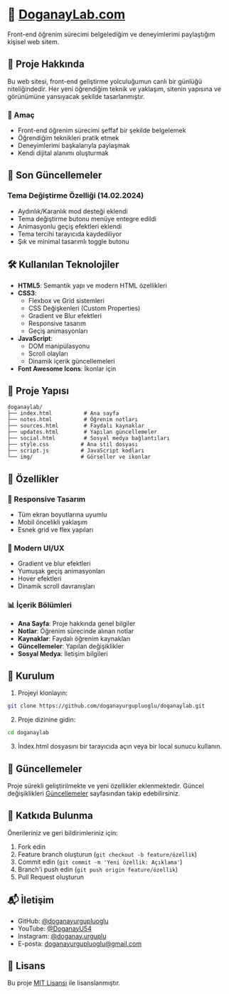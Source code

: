 # 🚀 [DoganayLab.com](https://DoganayLab.com)

Front-end öğrenim sürecimi belgelediğim ve deneyimlerimi paylaştığım kişisel web sitem.

## 📌 Proje Hakkında

Bu web sitesi, front-end geliştirme yolculuğumun canlı bir günlüğü niteliğindedir. Her yeni öğrendiğim teknik ve yaklaşım, sitenin yapısına ve görünümüne yansıyacak şekilde tasarlanmıştır.

### 🎯 Amaç

- Front-end öğrenim sürecimi şeffaf bir şekilde belgelemek
- Öğrendiğim teknikleri pratik etmek
- Deneyimlerimi başkalarıyla paylaşmak
- Kendi dijital alanımı oluşturmak

## 🚀 Son Güncellemeler

### Tema Değiştirme Özelliği (14.02.2024)
- Aydınlık/Karanlık mod desteği eklendi
- Tema değiştirme butonu menüye entegre edildi
- Animasyonlu geçiş efektleri eklendi
- Tema tercihi tarayıcıda kaydediliyor
- Şık ve minimal tasarımlı toggle butonu

## 🛠️ Kullanılan Teknolojiler

- **HTML5**: Semantik yapı ve modern HTML özellikleri
- **CSS3**: 
  - Flexbox ve Grid sistemleri
  - CSS Değişkenleri (Custom Properties)
  - Gradient ve Blur efektleri
  - Responsive tasarım
  - Geçiş animasyonları
- **JavaScript**: 
  - DOM manipülasyonu
  - Scroll olayları
  - Dinamik içerik güncellemeleri
- **Font Awesome Icons**: İkonlar için

## 📂 Proje Yapısı

```
doganaylab/
├── index.html          # Ana sayfa
├── notes.html          # Öğrenim notları
├── sources.html        # Faydalı kaynaklar
├── updates.html        # Yapılan güncellemeler
├── social.html         # Sosyal medya bağlantıları
├── style.css          # Ana stil dosyası
├── script.js          # JavaScript kodları
└── img/               # Görseller ve ikonlar
```

## 🌟 Özellikler

### 📱 Responsive Tasarım
- Tüm ekran boyutlarına uyumlu
- Mobil öncelikli yaklaşım
- Esnek grid ve flex yapıları

### 🎨 Modern UI/UX
- Gradient ve blur efektleri
- Yumuşak geçiş animasyonları
- Hover efektleri
- Dinamik scroll davranışları

### 📊 İçerik Bölümleri
- **Ana Sayfa**: Proje hakkında genel bilgiler
- **Notlar**: Öğrenim sürecinde alınan notlar
- **Kaynaklar**: Faydalı öğrenim kaynakları
- **Güncellemeler**: Yapılan değişiklikler
- **Sosyal Medya**: İletişim bilgileri

## 🚀 Kurulum

1. Projeyi klonlayın:
```bash
git clone https://github.com/doganayurgupluoglu/doganaylab.git
```

2. Proje dizinine gidin:
```bash
cd doganaylab
```

3. İndex.html dosyasını bir tarayıcıda açın veya bir local sunucu kullanın.

## 🔄 Güncellemeler

Proje sürekli geliştirilmekte ve yeni özellikler eklenmektedir. Güncel değişiklikleri [Güncellemeler](updates.html) sayfasından takip edebilirsiniz.

## 🤝 Katkıda Bulunma

Önerileriniz ve geri bildirimleriniz için:
1. Fork edin
2. Feature branch oluşturun (`git checkout -b feature/özellik`)
3. Commit edin (`git commit -m 'Yeni özellik: Açıklama'`)
4. Branch'i push edin (`git push origin feature/özellik`)
5. Pull Request oluşturun

## 📬 İletişim

- GitHub: [@doganayurgupluoglu](https://github.com/doganayurgupluoglu)
- YouTube: [@DoganayU54](https://www.youtube.com/@DoganayU54)
- Instagram: [@doganay.urguplu](https://www.instagram.com/doganay.urguplu/)
- E-posta: doganayurgupluoglu@gmail.com

## 📄 Lisans

Bu proje [MIT Lisansı](LICENSE) ile lisanslanmıştır. 
